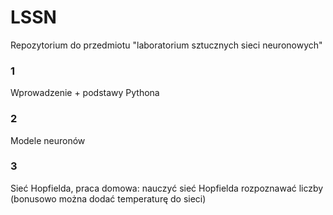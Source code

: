 # LSSN
Repozytorium do przedmiotu "laboratorium sztucznych sieci neuronowych"

### 1
Wprowadzenie + podstawy Pythona

### 2
Modele neuronów 

### 3
Sieć Hopfielda, praca domowa: nauczyć sieć Hopfielda rozpoznawać liczby (bonusowo można dodać temperaturę do sieci)
